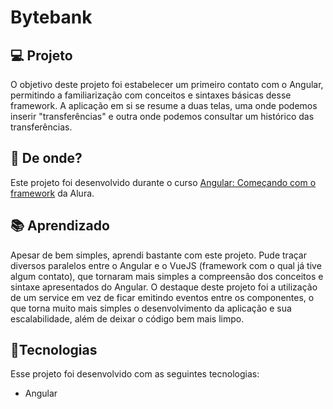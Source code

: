 # Bytebank

## :computer: Projeto

O objetivo deste projeto foi estabelecer um primeiro contato com o Angular, permitindo a familiarização com conceitos e sintaxes básicas desse framework. A aplicação em si se resume a duas telas, uma onde podemos inserir "transferências" e outra onde podemos consultar um histórico das transferências.

## :satellite: De onde?

Este projeto foi desenvolvido durante o curso [Angular: Começando com o framework](https://cursos.alura.com.br/course/angular-comecando-framework) da Alura.

## :books: Aprendizado

Apesar de bem simples, aprendi bastante com este projeto. Pude traçar diversos paralelos entre o Angular e o VueJS (framework com o qual já tive algum contato), que tornaram mais simples a compreensão dos conceitos e sintaxe apresentados do Angular. O destaque deste projeto foi a utilização de um service em vez de ficar emitindo eventos entre os componentes, o que torna muito mais simples o desenvolvimento da aplicação e sua escalabilidade, além de deixar o código bem mais limpo. 

## :rocket:Tecnologias

Esse projeto foi desenvolvido com as seguintes tecnologias:

- Angular
